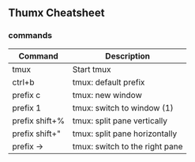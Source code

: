 ## Thumx Cheatsheet

### commands
|Command|Description|
|---|---|
|tmux|Start tmux|
|ctrl+b|tmux: default prefix|
|prefix c|tmux: new window|
|prefix 1|tmux: switch to window (1)|
|prefix shift+%|tmux: split pane vertically|
|prefix shift+"|tmux: split pane horizontally|
|prefix ->|tmux: switch to the right pane|